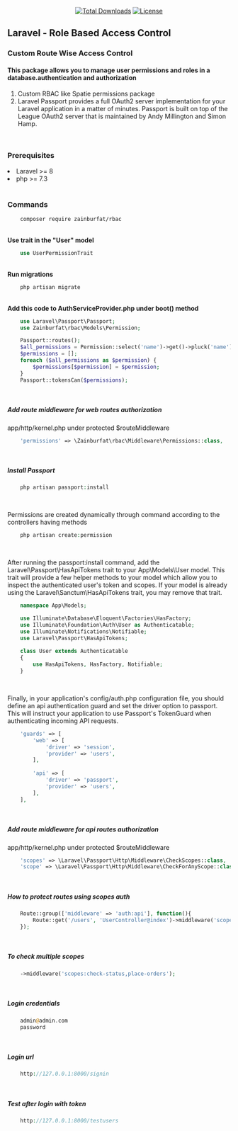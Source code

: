 <p align="center">
    <a href="https://packagist.org/packages/zainburfat/rbac"><img
            src="https://img.shields.io/badge/Downloads-demo-green" alt="Total Downloads"></a>
    <!--<a href="https://packagist.org/packages/zainburfat/rbac"><img src="https://img.shields.io/packagist/v/laravel/framework" alt="Latest Stable Version"></a> -->
    <a href="https://packagist.org/packages/zainburfat/rbac"><img
            src="https://img.shields.io/packagist/l/laravel/framework" alt="License"></a>
</p>

<h2>Laravel - Role Based Access Control</h2>

<h3>Custom Route Wise Access Control</h3>
<h4>This package allows you to manage user permissions and roles in a database.authentication and authorization</h4>
<ol type="1">
    <li>Custom RBAC like Spatie permissions package</li>
    <li>Laravel Passport provides a full OAuth2 server implementation for your Laravel application in a matter of minutes. Passport is built on top of the League OAuth2 server that is maintained by Andy Millington and Simon Hamp.</li>
</ol>

<br>
<h3>Prerequisites</h3>
<li>Laravel >= 8</li>
<li>php >= 7.3</li>

<br>
<h3>Commands</h3>

```bash
    composer require zainburfat/rbac
```

<br>
<b>Use trait in the "User" model</b>

```php
    use UserPermissionTrait
```

<br>
<b>Run migrations</b>

```php
    php artisan migrate
```

<br>
<b>Add this code to AuthServiceProvider.php under boot() method</b>

```php
    use Laravel\Passport\Passport;
    use Zainburfat\rbac\Models\Permission;

    Passport::routes();
    $all_permissions = Permission::select('name')->get()->pluck('name')->toArray();
    $permissions = [];
    foreach ($all_permissions as $permission) {
        $permissions[$permission] = $permission;
    }
    Passport::tokensCan($permissions);
```

<br>
<h5>Add route middleware for web routes authorization</h5>
<p>app/http/kernel.php under protected $routeMiddleware</p>

```php
    'permissions' => \Zainburfat\rbac\Middleware\Permissions::class,
```


<br>
<h5>Install Passport</h5>

```php
    php artisan passport:install
```

<br>
<p>Permissions are created dynamically through command according to the controllers having methods</p>

```php
    php artisan create:permission
```

<br>
<p>After running the passport:install command, add the Laravel\Passport\HasApiTokens trait to your App\Models\User model. This trait will provide a few helper  methods to your model which allow you to inspect the authenticated user's token and scopes. If your model is already using the Laravel\Sanctum\HasApiTokens trait, you may remove that trait.</p>

```php
    namespace App\Models;

    use Illuminate\Database\Eloquent\Factories\HasFactory;
    use Illuminate\Foundation\Auth\User as Authenticatable;
    use Illuminate\Notifications\Notifiable;
    use Laravel\Passport\HasApiTokens;
        
    class User extends Authenticatable
    {
        use HasApiTokens, HasFactory, Notifiable;
    }
```

<br>
<p>Finally, in your application's config/auth.php configuration file, you should define an api authentication guard and set the driver option to passport. This will instruct your application to use Passport's TokenGuard when authenticating incoming API requests.</p>

```php
    'guards' => [
        'web' => [
            'driver' => 'session',
            'provider' => 'users',
        ],
    
        'api' => [
            'driver' => 'passport',
            'provider' => 'users',
        ],
    ],
```

<br>
<h5>Add route middleware for api routes authorization</h5>
<p>app/http/kernel.php under protected $routeMiddleware</p>

```php
    'scopes' => \Laravel\Passport\Http\Middleware\CheckScopes::class,
    'scope' => \Laravel\Passport\Http\Middleware\CheckForAnyScope::class,
```

<br>
<h5>How to protect routes using scopes auth</h5>

```php
    Route::group(['middleware' => 'auth:api'], function(){
        Route::get('/users', 'UserController@index')->middleware('scope:user.index');
    });
```

<br>
<h5>To check multiple scopes</h5>

```php
    ->middleware('scopes:check-status,place-orders');
```

<br>
<h5>Login credentials</h5>

```php
    admin@admin.com
    password
```

<br>
<h5>Login url</h5>

```php
    http://127.0.0.1:8000/signin
```

<br>
<h5>Test after login with token</h5>

```php
    http://127.0.0.1:8000/testusers
```

